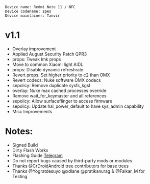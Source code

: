  ```
Device name: Redmi Note 11 / NFC
Device codename: spes
Device maintainer: Tanvir
```

# v1.1
- Overlay improvement
- Applied August Security Patch QPR3
- props: Tweak lmk props
- Move to common Xiaomi light AIDL
- props: Disable dynamic refreshrate
- Revert props: Set higher priority to c2 than OMX
- Revert codecs: Nuke software OMX codecs
- sepolicy: Remove duplicate sysfs_kgsl
- overlay: Nuke max cached processes override
- Remove wait_for_keymaster and all references
- sepolicy: Allow surfaceflinger to access firmware
- sepolicy: Update hal_power_default to have sys_admin capability
- Misc Improvements

# Notes:
- Signed Build
- Dirty Flash Works
- Flashing Guide [Telegram](https://telegra.ph/Flash-Rom-On-Redmi-Note-11-Spes--Spesn-07-04)
- Do not report bugs caused by third-party mods or modules
- Thanks @CrDroidAndroid tree contributors for base trees
- Thanks @Yogratdesuyo @xdlane @pratikanurag & @Faikar_M for Testing
